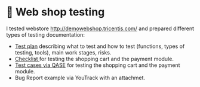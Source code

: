 # 🛒 Web shop testing 

I tested webstore http://demowebshop.tricentis.com/ and prepared different types of testing documentation: 

 <ul>
<li>  <a href="https://docs.google.com/spreadsheets/d/1pPJ1ChX7WScfQm0UJMfUC7uqBDoIfk7p2juBz3mPF9U/edit?pli=1#gid=0">Test plan</a> describing what to test and how to test (functions, types of testing, tools), main work stages, risks. </li> 
<li>  <a href="https://docs.google.com/spreadsheets/d/1b4HskogPbI6BNOSQ1OxlosoMTg-qTfesUMR0s968BLs/edit#gid=0"> Checklist </a> for testing the shopping cart and the payment module. </li>
<li> <a href="https://drive.google.com/file/d/1F6TTmT7Nj-nmr7ym-fAY2o37wMRb2hZq/view?usp=sharing">Test cases via QASE</a> for testing the shopping cart and the payment module.  </li>
<li>  Bug Report example via YouTrack</a> with an attachmet. </li>
</ul>

